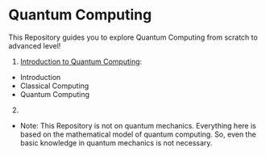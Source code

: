 # Quantum Computing

This Repository guides you to explore Quantum Computing from scratch to advanced level!

1) [Introduction to Quantum Computing](https://github.com/Saheer7/Quantum_Computing/blob/master/1.%20Introduction):
  - Introduction
  - Classical Computing
  - Quantum Computing

2) 


- Note: This Repository is not on quantum mechanics. Everything here is based on the mathematical model of quantum computing. So, even the basic knowledge in quantum mechanics is not necessary.
